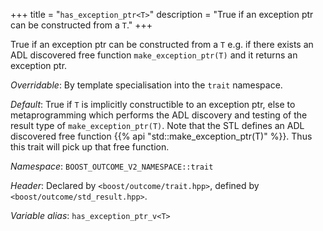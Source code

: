 +++
title = "`has_exception_ptr<T>`"
description = "True if an exception ptr can be constructed from a `T`."
+++

True if an exception ptr can be constructed from a `T` e.g. if there exists an ADL discovered free function `make_exception_ptr(T)` and it returns an exception ptr.

*Overridable*: By template specialisation into the `trait` namespace.

*Default*: True if `T` is implicitly constructible to an exception ptr, else to metaprogramming which performs the ADL discovery and testing of the result type of `make_exception_ptr(T)`. Note that the STL defines an ADL discovered free function {{% api "std::make_exception_ptr(T)" %}}. Thus this trait will pick up that free function.

*Namespace*: `BOOST_OUTCOME_V2_NAMESPACE::trait`

*Header*: Declared by `<boost/outcome/trait.hpp>`, defined by `<boost/outcome/std_result.hpp>`.

*Variable alias*: `has_exception_ptr_v<T>`
